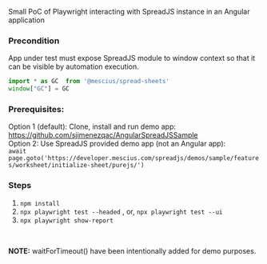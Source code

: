 Small PoC of Playwright interacting with SpreadJS instance in an Angular application

### Precondition
App under test must expose SpreadJS module to window context so that it can be visible by automation execution.
```Javascript
import * as GC  from '@mescius/spread-sheets'
window["GC"] = GC
```
### Prerequisites:  
Option 1 (default): Clone, install and run demo app: https://github.com/sjimenezqac/AngularSpreadJSSample  
Option 2: Use SpreadJS provided demo app (not an Angular app):  
`await page.goto('https://developer.mescius.com/spreadjs/demos/sample/features/worksheet/initialize-sheet/purejs/')`

### Steps
1. `npm install`
2. `npx playwright test --headed` , or, `npx playwright test --ui`
3. `npx playwright show-report`  
  
<br/>  

**NOTE:** waitForTimeout() have been intentionally added for demo purposes. 
